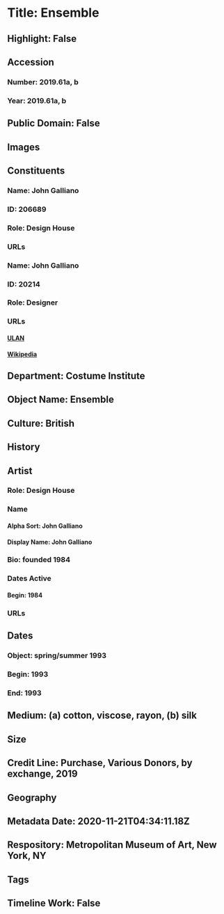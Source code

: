 # Title: Ensemble
## Highlight: False
## Accession
### Number: 2019.61a, b
### Year: 2019.61a, b
## Public Domain: False
## Images
## Constituents
### Name: John Galliano
### ID: 206689
### Role: Design House
### URLs
### Name: John Galliano
### ID: 20214
### Role: Designer
### URLs
#### [ULAN](http://vocab.getty.edu/page/ulan/500332093)
#### [Wikipedia](https://www.wikidata.org/wiki/Q313607)
## Department: Costume Institute
## Object Name: Ensemble
## Culture: British
## History
## Artist
### Role: Design House
### Name
#### Alpha Sort: John Galliano
#### Display Name: John Galliano
### Bio: founded 1984
### Dates Active
#### Begin: 1984
### URLs
## Dates
### Object: spring/summer 1993
### Begin: 1993
### End: 1993
## Medium: (a) cotton, viscose, rayon, (b) silk
## Size
## Credit Line: Purchase, Various Donors, by exchange, 2019
## Geography
## Metadata Date: 2020-11-21T04:34:11.18Z
## Respository: Metropolitan Museum of Art, New York, NY
## Tags
## Timeline Work: False